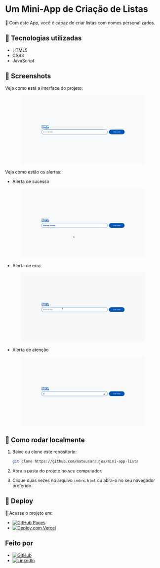 <!-- markdownlint-disable MD033 -->

# Um Mini-App de Criação de Listas

🎯 Com este App, você é capaz de criar listas com nomes personalizados.

## 🧠 Tecnologias utilizadas

- HTML5
- CSS3
- JavaScript

## 📸 Screenshots

Veja como está a interface do projeto:

<p align="center">
    <img src="./assets/interfaceInicial.png" alt="Interface Inicial" width="400" />
</p>

Veja como estão os alertas:

- Alerta de sucesso

<p align="center">
    <img src="./assets/alerta_sucesso.gif" alt="Interface Inicial" width="400" />
</p>

- Alerta de erro

<p align="center">
    <img src="./assets/alerta_erro.gif" alt="Interface Inicial" width="400" />
</p>

- Alerta de atenção

<p align="center">
    <img src="./assets/alerta_atencao.gif" alt="Interface Inicial" width="400" />
</p>

## 🔧 Como rodar localmente

1. Baixe ou clone este repositório:

   ```sh
   git clone https://github.com/mateusaraujos/mini-app-lista
   ```

2. Abra a pasta do projeto no seu computador.
3. Clique duas vezes no arquivo `index.html` ou abra-o no seu navegador preferido.

## 🚀 Deploy

🔗 Acesse o projeto em:

- [![GitHub Pages](https://img.shields.io/badge/GitHub%20Pages-online-emerald?logo=github&logoColor=white)](https://mateusaraujos.github.io/mini-app-lista/)
- [![Deploy com Vercel](https://img.shields.io/badge/Vercel-online-emerald?logo=vercel&logoColor=white)](https://mini-app-lista.vercel.app)

## Feito por

- [![GitHub](https://img.shields.io/badge/GitHub%20-%20mateusaraujos-white?logo=github&logoColor=white)](https://github.com/mateusaraujos)
- [![LinkedIn](https://img.shields.io/badge/LinkedIn%20-%20Mateus%20Araújo-blue?logo=linkedin&logoColor=white)](https://www.linkedin.com/in/mateusaraujos/)
